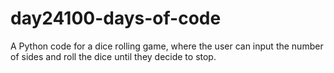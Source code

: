 # day24100-days-of-code
A Python code for a dice rolling game, where the user can input the number of sides and roll the dice until they decide to stop.
